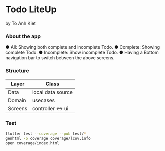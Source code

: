# Todo LiteUp
by To Anh Kiet

### About the app
● All: Showing both complete and incomplete Todo.
● Complete: Showing complete Todo.
● Incomplete: Show incomplete Todo.
● Having a Bottom navigation bar to switch between the above screens.

### Structure
| Layer | Class |
| ---- | ---- |
| Data | local data source |
| Domain | usecases |
| Screens | controller <-> ui |

### Test
```bash
flutter test --coverage --pub test/*
genhtml -o coverage coverage/lcov.info
open coverage/index.html
```
